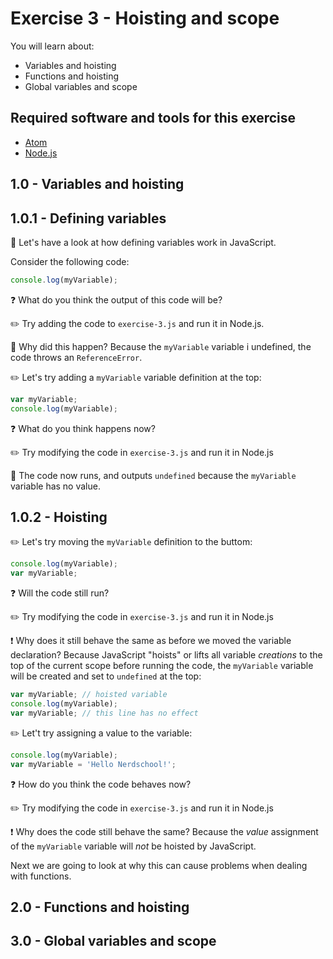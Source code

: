 # Exercise 3 - Hoisting and scope

You will learn about:
 - Variables and hoisting
 - Functions and hoisting
 - Global variables and scope

## Required software and tools for this exercise
- [Atom](https://atom.io/)
- [Node.js](https://nodejs.org)

## 1.0 - Variables and hoisting

## 1.0.1 - Defining variables

:book: Let's have a look at how defining variables work in JavaScript.

Consider the following code:
```JavaScript
console.log(myVariable);
```

:question: What do you think the output of this code will be?

:pencil2: Try adding the code to `exercise-3.js` and run it in Node.js.

:book: Why did this happen? Because the `myVariable` variable i undefined, the code throws an `ReferenceError`.

:pencil2: Let's try adding a `myVariable` variable definition at the top:

```JavaScript
var myVariable;
console.log(myVariable);
```

:question: What do you think happens now?

:pencil2: Try modifying the code in `exercise-3.js` and run it in Node.js

:book: The code now runs, and outputs `undefined` because the `myVariable` variable has no value.

## 1.0.2 - Hoisting

:pencil2: Let's try moving the `myVariable` definition to the buttom:
```JavaScript
console.log(myVariable);
var myVariable;
```

:question: Will the code still run?

:pencil2: Try modifying the code in `exercise-3.js` and run it in Node.js

:exclamation: Why does it still behave the same as before we moved the variable declaration? Because JavaScript "hoists" or lifts all variable _creations_ to the top of the current scope before running the code, the `myVariable` variable will be created and set to `undefined` at the top:
```JavaScript
var myVariable; // hoisted variable
console.log(myVariable);
var myVariable; // this line has no effect
```

:pencil2: Let't try assigning a value to the variable:

```JavaScript
console.log(myVariable);
var myVariable = 'Hello Nerdschool!';
```

:question: How do you think the code behaves now?

:pencil2: Try modifying the code in `exercise-3.js` and run it in Node.js

:exclamation: Why does the code still behave the same? Because the _value_ assignment of the `myVariable` variable will _not_ be hoisted by JavaScript.

Next we are going to look at why this can cause problems when dealing with functions.

## 2.0 - Functions and hoisting

## 3.0 - Global variables and scope

